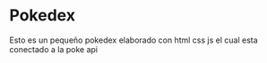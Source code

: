 # Pokedex 
Esto es un pequeño pokedex elaborado con html css js el cual esta conectado a la poke api 
